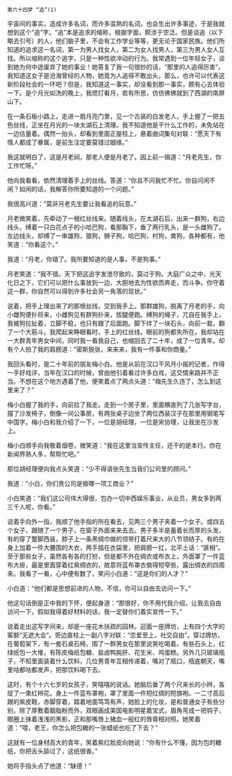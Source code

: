     第六十四梦 “追”(1) 

   宇宙间的事实，造成许多名词，而许多滥熟的名词，也会生出许多事迹，于是我就想到这个“追”字。“追”本是追求的缩称，根据字面，颇涉于空泛。但是谈追（以下略去引号）的人，他们脑子里，不会有工作学业等等，更无论于国家民族。他们所知道的追求这一名词，第一为男人找女人，第二为女人找男人，第三为男人女人互找。所以缩称的这个追字，只是一种性欲冲动的行为。我常遇到一位年轻女子，谈到她为何中途废弃了她的事业！她答复了我一句很妙的话，“那里的人追得厉害”，我知道这女子是沧海曾经的人物，她竟为人追得不敢出头，那么，也许可以代表这新阶段社会的一环吧？但是，我知道这一事实，却没看到那一事实，颇有心去体验一下。是个月光如洗的晚上，我熄灯看月，若有所思，仿仿佛佛就到了西湖的南屏山下。

   在一条石板小路上，走进一扇月亮门里，见一个古装的白发老人，手上握了一把五色丝线，正坐在月光的一块太湖石上清理。我不知道他是干什么工作的，未免站在一边估量着。偶然一抬头，却看到里面正屋柱上，悬着曲词集句对联：“愿天下有情人都成了眷属，是前生注定要莫错过姻缘。”

   我这就明白了，这是月老祠，那老人便是月老了。因上前一揖道：“月老先生，你工作忙呀。”

   他向我看看，依然清理着手上的丝线。答道：“你且不问我忙不忙。你自问闲不闲？如闲的话，我解答你所要知道的一个问题。”

   我很高兴道：“莫非月老先生要让我看追的玩意。”

   月老微笑着，先牵动了一根红丝线来。随着线头，在太湖石后，出来一群狗，右边线头，缚着一只白花点子的小哈巴狗，看那胸下，垂了两行乳头，是一头雌狗了。左边线头，却缚了一串雄狗，狼狗，狮子狗，哈巴狗，村狗，粪狗，各种都有，他笑道：“你看这个。”

   我道：“月老，你错了。我所要知道的是人事，不是狗事。”

   月老笑道：“我不错。天下把这追字发泄尽致的，莫过于狗。大庭广众之中，光天化日之下，它们可以把什么事放到一边，大胆地去为性欲而奔走，而斗争。你守着这一群，你自然可以得到许多社会另一角落的现状。”

   说着，把手上理出来了的那根丝线，交到我手上。那群雄狗，脱离了月老的手，向小雌狗便扑将来，小雌狗见有群狗扑来，拔腿便跑。缚狗的绳子，兀自在我手上，我被狗拉扯着，立脚不稳，也只有跟了后面跑。脚下绊了一块石头，向前一栽，翻了一个大筋斗。我爬起来睁眼看时，手上的红丝线，眼前的狗都失所在。我却站在一大群青年男女中间，同时我一看我自己，也缩回去了二十年，成了一位青年。却有个人拍了我的肩膀道：“密斯脱张，来来来，我有一件事和你商量。”

   我回头看时，是二十年前的朋友梅小白。他是从前在汉口干风月小报的记者，作得一手好戏评，当年在汉口的时候，曾由他引着看过许多白戏，这交情来路并不正当。不想在这个地方遇着了他，便笑着点了两点头道：“梅先生久违了，怎么到这里来了？”

   梅小白握了我的手，向前拉了我走。走到一个房子里，里面横直列了几张写字台，摆了沙发椅子，倒像一间公事房，有两张桌子边坐了两位西装汉子在那里用钢笔写中国字。梅小白和我介绍了一下，一位是胡经理，一位是宋协理，让我坐在沙发上。

   梅小白顺手向我敬着烟卷，微笑道：“我在这里当宣传主任，还干的是本行。你在新闻界熟人多，帮帮忙吧。”

   那位胡经理便向我点头笑道：“少不得请张先生当我们公司里的顾问。”

   我道：“小白，你们贵公司是做哪一项工商业？”

   小白笑道：“我们这公司伟大得很，包办一切中西娱乐事业，从业员，男女多到两三千人呢，你看。”

   说着手向外一指，我顺了他手指的所在看去，见两三个男子夹着一个女子。或四五个女子，跟随了一个男子，在窗子外面来来去去。男子多半是蓄着长而厚的头发，有的穿了蹩脚西装，脖子上一条黑绸巾做的领带打着尺来大的八节领结子。有的在身上加着一件大腰围的大衣，两手插在衣袋里，把肩膀一扛，北平土话：“匪相”。至于那些女子，虽然各有各的打扮，但是都不外在绸衣或布衣上，外面罩了一件蓝布大褂，最是里面穿着红紫绸衣的，故意将蓝布罩衣做得短窄些，露出绸衣的四周来。我看了一看，心中便有数了，笑问小白道：“这是你们的人才？”

   小白道：“他们都是思想前进的人物，不信，你可以自由去访问一下。”

   他这句话倒是正中我的下怀，便起身道：“那很好，你不用代我介绍，让我去自由访问一下，假如我得着好材料的话，我一定替你们着实宣传一下。”

   说着走出这写字间来，却是一座花木扶疏的园林。迎面一座牌坊，上有四个大字的匾额“无遮大会”。旁边直柱上一副八字对联：“恋爱至上，社交自由”。穿过牌坊，在葡萄架下，有一套石桌石椅，围了一群男女在那里说笑吃喝着。有些石头上，红绿纸包一大堆，有陈皮梅纸包糖、盐卤鸭肫肝、花生米、鸡蛋糕。另外几只玻璃瓶子，不知里面装着什么饮料，几位男青年互相传递着，嘴对了瓶口，瓶底朝天，嘴里咕都咕都发声，把那饮料喝下去。

   这时，有个十六七岁的女孩子，笑嘻嘻的说话。她脑后垂了两个尺来长的小辫，各绽了一束红辫花。身上一件蓝布罩袍，罩了里面一件短红绸的短旗袍。一二寸高后跟的紫皮鞋，赤脚穿着，踏着地面笃笃有声，她脸上的化妆，是和普通女子有些分别，除了厚敷着胭脂粉而外，双眼画成美国电影明星嘉宝式，眉角弯成一把钩子，眼圈上抹着浅浅的黑影，正和那嘴唇上猪血一般红的唇膏相对照。她笑着道：“喂，老王，你怎么把包糖的一张蜡纸也吃了下去？”

   这就有一位身材高大的青年，笑着紫红脸皮向她说：“你有什么不懂，因为包的糖纸，你把舌头舔过了，这纸很香。”

   她将手指头点了他道：“缺德！”

